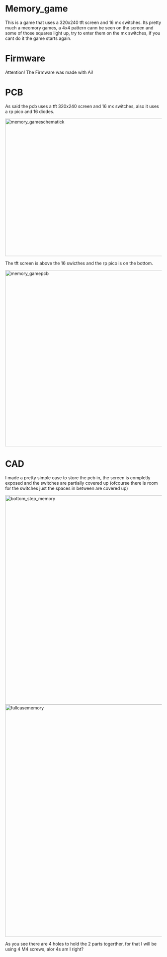# Memory_game
This is a game that uses a 320x240 tft screen and 16 mx switches. Its pretty much a meomory games, a 4x4 pattern cann be seen on the screen and some of those squares light up, try to enter them on the mx switches, if you cant do it the game starts again.

# Firmware
Attention! The Firmware was made with Ai!

# PCB

As said the pcb uses a tft 320x240 screen and 16 mx switches, also it uses a rp pico and 16 diodes.

<img width="1010" height="442" alt="memory_gameschematick" src="https://github.com/user-attachments/assets/e371c379-be9b-4d0f-9b1e-a4f0001359cc" />

The tft screen is above the 16 swicthes and the rp pico is on the bottom.

<img width="587" height="566" alt="memory_gamepcb" src="https://github.com/user-attachments/assets/b69319e9-eb19-421f-9703-b8f2e960e375" />

# CAD
I made a pretty simple case to store the pcb in, the screen is completly exposed and the switches are partially covered up (ofcourse there is room for the switches just the spaces in between are covered up)

<img width="722" height="672" alt="bottom_step_memory" src="https://github.com/user-attachments/assets/0967b867-2be8-437b-8cb9-772cffb9bc33" />

<img width="548" height="746" alt="fullcasememory" src="https://github.com/user-attachments/assets/4677a042-1cf1-4471-9ced-ffe9f83f3251" />

As you see there are 4 holes to hold the 2 parts togerther, for that I will be using 4 M4 screws, alor 4s am I right?



